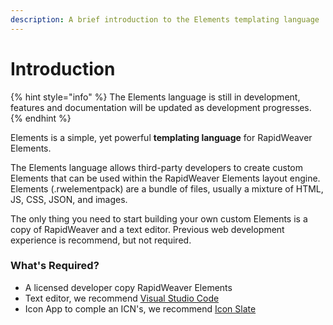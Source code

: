 ```yaml
---
description: A brief introduction to the Elements templating language
---
```


# Introduction

{% hint style="info" %}
The Elements language is still in development, features and documentation will be updated as development progresses.
{% endhint %}

Elements is a simple, yet powerful **templating language** for RapidWeaver Elements.

The Elements language allows third-party developers to create custom Elements that can be used within the RapidWeaver Elements layout engine. Elements (.rwelementpack) are a bundle of files, usually a mixture of HTML, JS, CSS, JSON, and images.

The only thing you need to start building your own custom Elements is a copy of RapidWeaver and a text editor. Previous web development experience is recommend, but not required.

### What's Required?

* A licensed developer copy RapidWeaver Elements
* Text editor, we recommend [Visual Studio Code](https://code.visualstudio.com)
* Icon App to comple an ICN's, we recommend [Icon Slate](https://www.kodlian.com/apps/icon-slate)

